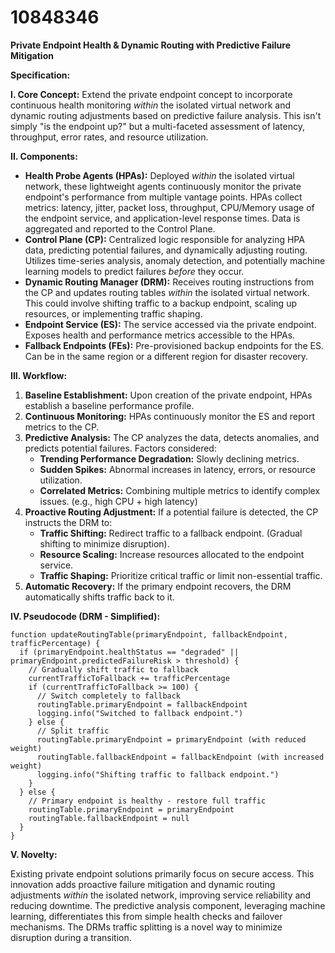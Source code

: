 # 10848346

**Private Endpoint Health & Dynamic Routing with Predictive Failure Mitigation**

**Specification:**

**I. Core Concept:**  Extend the private endpoint concept to incorporate continuous health monitoring *within* the isolated virtual network and dynamic routing adjustments based on predictive failure analysis.  This isn't simply "is the endpoint up?" but a multi-faceted assessment of latency, throughput, error rates, and resource utilization.  

**II. Components:**

*   **Health Probe Agents (HPAs):**  Deployed *within* the isolated virtual network, these lightweight agents continuously monitor the private endpoint's performance from multiple vantage points. HPAs collect metrics: latency, jitter, packet loss, throughput, CPU/Memory usage of the endpoint service, and application-level response times.  Data is aggregated and reported to the Control Plane.
*   **Control Plane (CP):** Centralized logic responsible for analyzing HPA data, predicting potential failures, and dynamically adjusting routing.  Utilizes time-series analysis, anomaly detection, and potentially machine learning models to predict failures *before* they occur.
*   **Dynamic Routing Manager (DRM):**  Receives routing instructions from the CP and updates routing tables *within* the isolated virtual network. This could involve shifting traffic to a backup endpoint, scaling up resources, or implementing traffic shaping.
*   **Endpoint Service (ES):** The service accessed via the private endpoint.  Exposes health and performance metrics accessible to the HPAs.
*   **Fallback Endpoints (FEs):**  Pre-provisioned backup endpoints for the ES. Can be in the same region or a different region for disaster recovery.

**III. Workflow:**

1.  **Baseline Establishment:** Upon creation of the private endpoint, HPAs establish a baseline performance profile.
2.  **Continuous Monitoring:** HPAs continuously monitor the ES and report metrics to the CP.
3.  **Predictive Analysis:** The CP analyzes the data, detects anomalies, and predicts potential failures.  Factors considered:
    *   **Trending Performance Degradation:**  Slowly declining metrics.
    *   **Sudden Spikes:**  Abnormal increases in latency, errors, or resource utilization.
    *   **Correlated Metrics:**  Combining multiple metrics to identify complex issues. (e.g., high CPU + high latency)
4.  **Proactive Routing Adjustment:**  If a potential failure is detected, the CP instructs the DRM to:
    *   **Traffic Shifting:** Redirect traffic to a fallback endpoint. (Gradual shifting to minimize disruption).
    *   **Resource Scaling:**  Increase resources allocated to the endpoint service.
    *   **Traffic Shaping:**  Prioritize critical traffic or limit non-essential traffic.
5.  **Automatic Recovery:**  If the primary endpoint recovers, the DRM automatically shifts traffic back to it.

**IV. Pseudocode (DRM - Simplified):**

```
function updateRoutingTable(primaryEndpoint, fallbackEndpoint, trafficPercentage) {
  if (primaryEndpoint.healthStatus == "degraded" || primaryEndpoint.predictedFailureRisk > threshold) {
    // Gradually shift traffic to fallback
    currentTrafficToFallback += trafficPercentage
    if (currentTrafficToFallback >= 100) {
      // Switch completely to fallback
      routingTable.primaryEndpoint = fallbackEndpoint
      logging.info("Switched to fallback endpoint.")
    } else {
      // Split traffic
      routingTable.primaryEndpoint = primaryEndpoint (with reduced weight)
      routingTable.fallbackEndpoint = fallbackEndpoint (with increased weight)
      logging.info("Shifting traffic to fallback endpoint.")
    }
  } else {
    // Primary endpoint is healthy - restore full traffic
    routingTable.primaryEndpoint = primaryEndpoint
    routingTable.fallbackEndpoint = null
  }
}
```

**V. Novelty:**

Existing private endpoint solutions primarily focus on secure access. This innovation adds proactive failure mitigation and dynamic routing adjustments *within* the isolated network, improving service reliability and reducing downtime. The predictive analysis component, leveraging machine learning, differentiates this from simple health checks and failover mechanisms.  The DRMs traffic splitting is a novel way to minimize disruption during a transition.